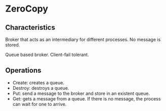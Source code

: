 # ZeroCopy

## Characteristics
<p>Broker that acts as an intermediary for different processes. No message is stored.</p>
<p>Queue based broker. Client-fail tolerant.</p>

## Operations
<ul>
<li>Create: creates a queue.</li>
<li>Destroy: destroys a queue.</li>
<li>Put: send a message to the broker and store in an existent queue.</li>
<li>Get: gets a message from a queue. If there is no message, the process can wait for one to arrive.</li>
</ul>